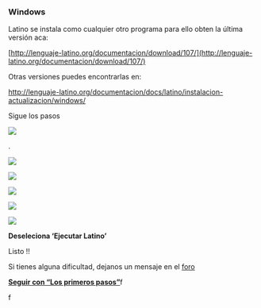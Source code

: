 ### Windows

Latino se instala como cualquier otro programa para ello obten la última versión aca:

[http://lenguaje-latino.org/documentacion/download/107/](http://lenguaje-latino.org/documentacion/download/107/)

Otras versiones puedes encontrarlas en: 

http://lenguaje-latino.org/documentacion/docs/latino/instalacion-actualizacion/windows/



Sigue los pasos

![](http://lenguaje-latino.org/documentacion/wp-content/uploads/sites/4/2017/03/lenguaje-latino-instalar-en-windows-1.png)

.

![](http://lenguaje-latino.org/documentacion/wp-content/uploads/sites/4/2017/03/lenguaje-latino-instalar-en-windows-2.png)

![](http://lenguaje-latino.org/documentacion/wp-content/uploads/sites/4/2017/03/lenguaje-latino-instalar-en-windows-4-1.png)

![](http://lenguaje-latino.org/documentacion/wp-content/uploads/sites/4/2017/03/lenguaje-latino-instalar-en-windows-5-1.png)

![](http://lenguaje-latino.org/documentacion/wp-content/uploads/sites/4/2017/03/lenguaje-latino-instalar-en-windows-6.png)

![](http://lenguaje-latino.org/documentacion/wp-content/uploads/sites/4/2017/03/lenguaje-latino-instalar-en-windows-7-1.png)

**Deseleciona ‘Ejecutar Latino’**

Listo !!

Si tienes alguna dificultad, dejanos un mensaje en el [foro](http://lenguaje-latino.org/foro/)

[**Seguir con “Los primeros pasos”**](http://lenguaje-latino.org/documentacion/docs/coibri/primeros-pasos/)f

f

